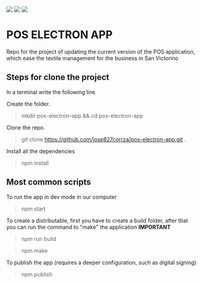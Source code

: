 <a href="https://github.com/standard/standard"><img src="https://cdn.rawgit.com/standard/standard/master/badge.svg"></a>
<a href="https://github.com/electron/electron"><img src="https://img.shields.io/badge/Electron-2B2E3A?style=for-the-badge&logo=electron&logoColor=9FEAF9"></a>
<a href="https://github.com/nodejs"><img src="https://img.shields.io/badge/Node%20js-339933?style=for-the-badge&logo=nodedotjs&logoColor=white"></a>

# POS ELECTRON APP

Repo for the project of updating the current version of the POS application, which ease the textile management for the business in San Victorino



## Steps for clone  the project

In a terminal write the following line


Create the folder.

> mkdir pos-electron-app && cd pos-electron-app

Clone the repo.

> git clone https://github.com/jose827corrza/pos-electron-app.git .

Install all the dependencies

> npm install

## Most common scripts

To run the app in dev mode in our computer

> npm start

To create a distributable, first you have to create a build folder, after that you can run the command to "make" the application **IMPORTANT**

> npm run build

> npm make

To publish the app (requires a deeper configuration, such as digital signing)

> npm publish
